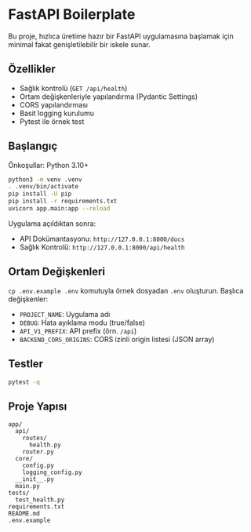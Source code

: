 # FastAPI Boilerplate

Bu proje, hızlıca üretime hazır bir FastAPI uygulamasına başlamak için minimal fakat genişletilebilir bir iskele sunar.

## Özellikler

- Sağlık kontrolü (`GET /api/health`)
- Ortam değişkenleriyle yapılandırma (Pydantic Settings)
- CORS yapılandırması
- Basit logging kurulumu
- Pytest ile örnek test

## Başlangıç

Önkoşullar: Python 3.10+

```bash
python3 -m venv .venv
. .venv/bin/activate
pip install -U pip
pip install -r requirements.txt
uvicorn app.main:app --reload
```

Uygulama açıldıktan sonra:

- API Dokümantasyonu: `http://127.0.0.1:8000/docs`
- Sağlık Kontrolü: `http://127.0.0.1:8000/api/health`

## Ortam Değişkenleri

`cp .env.example .env` komutuyla örnek dosyadan `.env` oluşturun. Başlıca değişkenler:

- `PROJECT_NAME`: Uygulama adı
- `DEBUG`: Hata ayıklama modu (true/false)
- `API_V1_PREFIX`: API prefix (örn. `/api`)
- `BACKEND_CORS_ORIGINS`: CORS izinli origin listesi (JSON array)

## Testler

```bash
pytest -q
```

## Proje Yapısı

```
app/
  api/
    routes/
      health.py
    router.py
  core/
    config.py
    logging_config.py
  __init__.py
  main.py
tests/
  test_health.py
requirements.txt
README.md
.env.example
```


